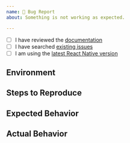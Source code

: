 ```yaml
---
name: 🐛 Bug Report
about: Something is not working as expected.

---
```


<!--
  We use GitHub Issues exclusively for tracking bugs in React Native.
  Questions? Visit http://facebook.github.io/react-native/help.html
  If this issue is about documentation or the website, please file it at:
  https://github.com/facebook/react-native-website/issues/new
-->

- [ ] I have reviewed the [documentation](https://facebook.github.io/react-native)
- [ ] I have searched [existing issues](https://github.com/facebook/react-native/issues)
- [ ] I am using the [latest React Native version](https://github.com/facebook/react-native/releases)

<!-- Describe your issue in detail. -->

## Environment
<!-- Required. Run `react-native info` in your terminal and paste its contents here. -->

## Steps to Reproduce
<!--
  Required. Let us know how to reproduce the issue. Include a code sample, share a project,
  or share an app that reproduces the issue using [Snack](https://snack.expo.io/).
-->

## Expected Behavior
<!-- Write what you thought would happen. -->

## Actual Behavior
<!-- Write what happened. Include screenshots if needed. If this is a regression, let us know. -->
